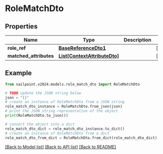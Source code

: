# RoleMatchDto


## Properties

Name | Type | Description | Notes
------------ | ------------- | ------------- | -------------
**role_ref** | [**BaseReferenceDto1**](BaseReferenceDto1.md) |  | [optional] 
**matched_attributes** | [**List[ContextAttributeDto]**](ContextAttributeDto.md) |  | [optional] 

## Example

```python
from sailpoint.v2024.models.role_match_dto import RoleMatchDto

# TODO update the JSON string below
json = "{}"
# create an instance of RoleMatchDto from a JSON string
role_match_dto_instance = RoleMatchDto.from_json(json)
# print the JSON string representation of the object
print(RoleMatchDto.to_json())

# convert the object into a dict
role_match_dto_dict = role_match_dto_instance.to_dict()
# create an instance of RoleMatchDto from a dict
role_match_dto_from_dict = RoleMatchDto.from_dict(role_match_dto_dict)
```
[[Back to Model list]](../README.md#documentation-for-models) [[Back to API list]](../README.md#documentation-for-api-endpoints) [[Back to README]](../README.md)


